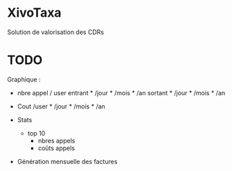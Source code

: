 # XivoTaxa
Solution de valorisation des CDRs

# TODO
Graphique :
* nbre appel / user
    entrant
        * /jour
        * /mois
        * /an
    sortant
        * /jour
        * /mois
        * /an
* Cout /user
        * /jour
        * /mois
        * /an

* Stats
    * top 10
        * nbres appels
        * coûts appels

* Génération mensuelle des factures
